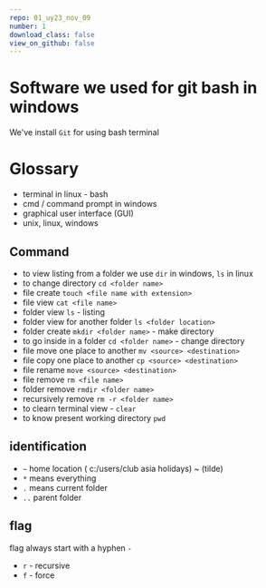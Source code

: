 ```yaml
---
repo: 01_uy23_nov_09
number: 1
download_class: false
view_on_github: false
---
```


# Software we used for git bash in windows
We've install `Git` for using bash terminal

# Glossary

* terminal in linux - bash
* cmd / command prompt in windows
* graphical user interface (GUI)
* unix, linux, windows


## Command 
* to view listing from a folder we use `dir` in windows, `ls` in linux
* to change directory `cd <folder name>`
* file create  `touch <file name with extension>`
* file view `cat <file name>`
* folder view `ls` - listing 
* folder view for another folder `ls <folder location>`
* folder create `mkdir <folder name>` - make directory
* to go inside in a folder `cd <folder name>` - change directory
* file move one place to another `mv <source> <destination>`
* file copy one place to another `cp <source> <destination>`
* file rename  `move <source> <destination>`
* file remove `rm <file name>`
* folder remove `rmdir <folder name>`
* recursively remove `rm -r <folder name>`
* to clearn terminal view - `clear`
* to know present working directory `pwd`

## identification
* `~` home location ( c:/users/club asia holidays) ~ (tilde)
* `*` means everything
* `.` means current folder
* `..` parent folder

## flag
flag always start with a hyphen `-`

* `r` - recursive 
* `f` - force










